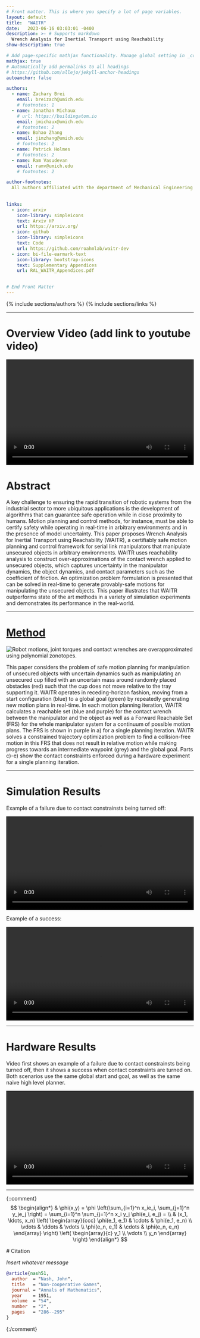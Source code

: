 ```yaml
---
# Front matter. This is where you specify a lot of page variables.
layout: default
title:  "WAITR"
date:   2023-06-16 03:03:01 -0400
description: >- # Supports markdown
  Wrench Analysis for Inertial Transport using Reachability
show-description: true

# Add page-specific mathjax functionality. Manage global setting in _config.yml
mathjax: true
# Automatically add permalinks to all headings
# https://github.com/allejo/jekyll-anchor-headings
autoanchor: false

authors:
  - name: Zachary Brei
    email: breizach@umich.edu
    # footnotes: 1
  - name: Jonathan Michaux
    # url: https://buildingatom.io
    email: jmichaux@umich.edu
    # footnotes: 2
  - name: Bohao Zhang
    email: jimzhang@umich.edu
    # footnotes: 2
  - name: Patrick Holmes
    # footnotes: 2
  - name: Ram Vasudevan
    email: ramv@umich.edu
    # footnotes: 2

author-footnotes:
  All authors affiliated with the department of Mechanical Engineering and Department of Robotics of the University of Michigan, Ann Arbor.
  
  
links:
  - icon: arxiv
    icon-library: simpleicons
    text: Arxiv HP
    url: https://arxiv.org/
  - icon: github
    icon-library: simpleicons
    text: Code
    url: https://github.com/roahmlab/waitr-dev
  - icon: bi-file-earmark-text
    icon-library: bootstrap-icons
    text: Supplementary Appendices
    url: RAL_WAITR_Appendices.pdf
    

# End Front Matter
---
```


{% include sections/authors %}
{% include sections/links %}

---

# Overview Video (add link to youtube video)
<div class="fullwidth">
<video controls="" style="background-color:black;width:100%;height:auto;aspect-ratio:16/9;"></[video](https://youtu.be/-n6SwmylyX4)>
</div>

# Abstract

A key challenge to ensuring the rapid transition of robotic systems from the industrial sector to more ubiquitous applications is the development of algorithms that can guarantee safe operation while in close proximity to humans.
Motion planning and control methods, for instance, must be able to certify safety while operating in real-time in arbitrary environments and in the presence of model uncertainty. 
This paper proposes Wrench Analysis for Inertial Transport using Reachability (WAITR), a certifiably safe motion planning and control framework for serial link manipulators that manipulate unsecured objects in arbitrary environments. 
WAITR uses reachability analysis to construct over-approximations of the contact wrench applied to unsecured objects, which captures uncertainty in the manipulator dynamics, the object dynamics, and contact parameters such as the coefficient of friction. 
An optimization problem formulation is presented that can be solved in real-time to generate provably-safe motions for manipulating the unsecured objects. 
This paper illustrates that WAITR outperforms state of the art methods in a variety of simulation experiments and demonstrates its performance in the real-world.

---

# [Method](#method)
<div markdown="1" class="content-block grey justify no-pre">

![Robot motions, joint torques and contact wrenches are overapproximated using polynomial zonotopes.](MethodFigure_v5_column_small-01.jpg)
  
This paper considers the problem of safe motion planning for manipulation of unsecured objects with uncertain dynamics such as manipulating an unsecured cup filled with an uncertain mass around randomly placed obstacles (red) such that the cup does not move relative to the tray supporting it. 
WAITR operates in receding-horizon fashion, moving from a start configuration (blue) to a global goal (green) by repeatedly generating new motion plans in real-time. 
In each motion planning iteration, WAITR calculates a reachable set (blue and purple) for the contact wrench between the manipulator and the object as well as a Forward Reachable Set (FRS) for the whole manipulator system for a continuum of possible motion plans. 
The FRS is shown in purple in a) for a single planning iteration. 
WAITR solves a constrained trajectory optimization problem to find a collision-free motion in this FRS that does not result in relative motion while making progress towards an intermediate waypoint (grey) and the global goal. 
Parts c)-e) show the contact constraints enforced during a hardware experiment for a single planning iteration.

</div>

---

# Simulation Results
<div markdown="1" class="content-block grey justify no-pre">

Example of a failure due to contact constrainsts being turned off:
<div class="fullwidth">
<video controls="" width="100%">
    <source src="fetch_tray_fail.mkv">
</video>
</div>

Example of a success:
<div class="fullwidth">
<video controls="" width="100%">
    <source src="fetch_tray_fail.mkv">
</video>
</div>
  
</div>

---

# Hardware Results
<div markdown="1" class="content-block grey justify no-pre">

Video first shows an example of a failure due to contact constrainsts being turned off, then it shows a success when contact constraints are turned on. Both scenarios use the same global start and goal, as well as the same naive high level planner.
<div class="fullwidth">
<video controls="" width="100%">
    <source src="force_closure_720.mp4">
</video>
</div>

</div>

---
{::comment}
$$
\begin{align*}
  & \phi(x,y) = \phi \left(\sum_{i=1}^n x_ie_i, \sum_{j=1}^n y_je_j \right)
  = \sum_{i=1}^n \sum_{j=1}^n x_i y_j \phi(e_i, e_j) = \\
  & (x_1, \ldots, x_n) \left( \begin{array}{ccc}
      \phi(e_1, e_1) & \cdots & \phi(e_1, e_n) \\
      \vdots & \ddots & \vdots \\
      \phi(e_n, e_1) & \cdots & \phi(e_n, e_n)
    \end{array} \right)
  \left( \begin{array}{c}
      y_1 \\
      \vdots \\
      y_n
    \end{array} \right)
\end{align*}
$$

<div markdown="1" class="content-block grey justify">
# Citation

*Insert whatever message*

```bibtex
@article{nash51,
  author  = "Nash, John",
  title   = "Non-cooperative Games",
  journal = "Annals of Mathematics",
  year    = 1951,
  volume  = "54",
  number  = "2",
  pages   = "286--295"
}
```
</div>
{:/comment}
